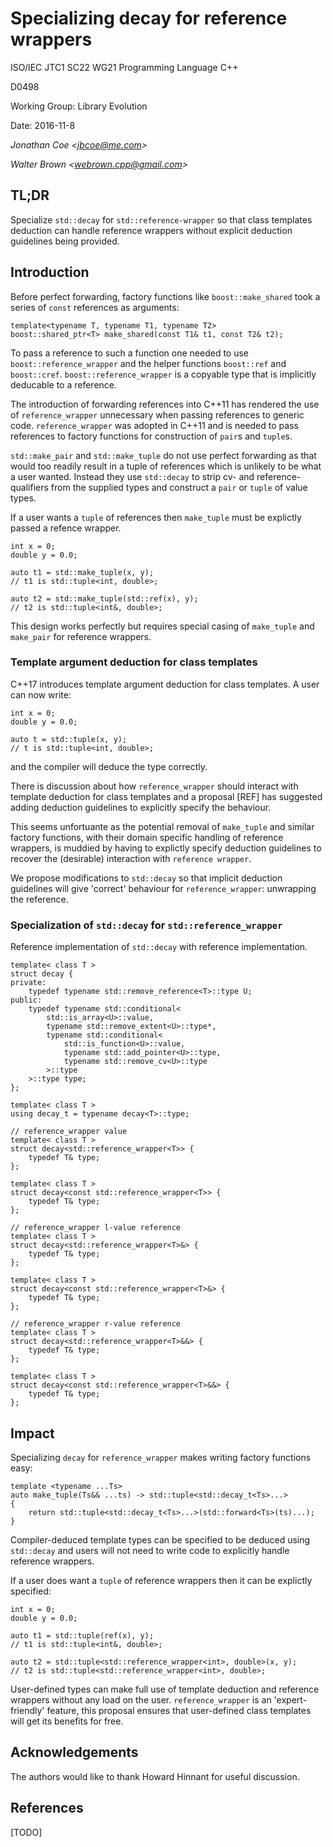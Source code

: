 # Specializing decay for reference wrappers

ISO/IEC JTC1 SC22 WG21 Programming Language C++

D0498

Working Group: Library Evolution

Date: 2016-11-8

_Jonathan Coe \<jbcoe@me.com\>_

_Walter Brown \<webrown.cpp@gmail.com\>_

## TL;DR

Specialize `std::decay` for `std::reference-wrapper` so that class templates
deduction can handle reference wrappers without explicit deduction guidelines
being provided.

## Introduction
                
Before perfect forwarding, factory functions like `boost::make_shared` took a series of 
`const` references as arguments:

```
template<typename T, typename T1, typename T2>
boost::shared_ptr<T> make_shared(const T1& t1, const T2& t2);
```

To pass a reference to such a function one needed to use
`boost::reference_wrapper` and the helper functions `boost::ref` and
`boost::cref`. `boost::reference_wrapper` is a copyable type that is implicitly
deducable to a reference. 

The introduction of forwarding references into C++11 has rendered the use of
`reference_wrapper` unnecessary when passing references to generic code.
`reference_wrapper` was adopted in C++11 and is needed to pass references to
factory functions for construction of `pair`s and `tuple`s. 

`std::make_pair` and `std::make_tuple` do not use perfect forwarding as that
would too readily result in a tuple of references which is unlikely to be what
a user wanted. Instead they use `std::decay` to strip cv- and
reference-qualifiers from the supplied types and construct a `pair` or `tuple`
of value types. 

If a user wants a `tuple` of references then `make_tuple` must be explictly
passed a refence wrapper. 

```
int x = 0;
double y = 0.0;

auto t1 = std::make_tuple(x, y);
// t1 is std::tuple<int, double>;

auto t2 = std::make_tuple(std::ref(x), y);
// t2 is std::tuple<int&, double>;
```

This design works perfectly but requires special casing of `make_tuple` and
`make_pair` for reference wrappers.


### Template argument deduction for class templates

C++17 introduces template argument deduction for class templates. A user can now write:

```
int x = 0;
double y = 0.0;

auto t = std::tuple(x, y);
// t is std::tuple<int, double>;
```

and the compiler will deduce the type correctly. 

There is discussion about how `reference_wrapper` should interact with template
deduction for class templates and a proposal [REF] has suggested adding
deduction guidelines to explicitly specify the behaviour.

This seems unfortuante as the potential removal of `make_tuple` and similar
factory functions, with their domain specific handling of reference wrappers, is
muddied by having to explictly specify deduction guidelines to recover the
(desirable) interaction with `reference wrapper`.

We propose modifications to `std::decay` so that implicit deduction guidelines
will give 'correct' behaviour for `reference_wrapper`: unwrapping the
reference.

### Specialization of `std::decay` for `std::reference_wrapper`

Reference implementation of `std::decay` with reference implementation.

```
template< class T >
struct decay {
private:
    typedef typename std::remove_reference<T>::type U;
public:
    typedef typename std::conditional< 
        std::is_array<U>::value, 
        typename std::remove_extent<U>::type*, 
        typename std::conditional< 
            std::is_function<U>::value, 
            typename std::add_pointer<U>::type, 
            typename std::remove_cv<U>::type
        >::type
    >::type type;
};

template< class T >
using decay_t = typename decay<T>::type;

// reference_wrapper value
template< class T >
struct decay<std::reference_wrapper<T>> { 
	typedef T& type;
};

template< class T >
struct decay<const std::reference_wrapper<T>> { 
	typedef T& type;
};

// reference_wrapper l-value reference
template< class T >
struct decay<std::reference_wrapper<T>&> { 
	typedef T& type;
};

template< class T >
struct decay<const std::reference_wrapper<T>&> { 
	typedef T& type;
};

// reference_wrapper r-value reference
template< class T >
struct decay<std::reference_wrapper<T>&&> { 
	typedef T& type;
};

template< class T >
struct decay<const std::reference_wrapper<T>&&> { 
	typedef T& type;
};
```

## Impact

Specializing `decay` for `reference_wrapper` makes writing factory functions easy:

```
template <typename ...Ts>
auto make_tuple(Ts&& ...ts) -> std::tuple<std::decay_t<Ts>...>
{
	return std::tuple<std::decay_t<Ts>...>(std::forward<Ts>(ts)...);
} 
```

Compiler-deduced template types can be specified to be deduced using
`std::decay` and users will not need to write code to explicitly handle
reference wrappers.

If a user does want a `tuple` of reference wrappers then it can be explictly
specified:

```
int x = 0;
double y = 0.0;

auto t1 = std::tuple(ref(x), y);
// t1 is std::tuple<int&, double>;

auto t2 = std::tuple<std::reference_wrapper<int>, double>(x, y);
// t2 is std::tuple<std::reference_wrapper<int>, double>;
```

User-defined types can make full use of template deduction and reference
wrappers without any load on the user.  `reference_wrapper` is an
'expert-friendly' feature, this proposal ensures that user-defined class
templates will get its benefits for free.

## Acknowledgements
The authors would like to thank Howard Hinnant for useful discussion.

## References

[TODO]
